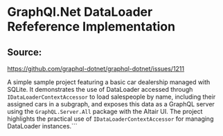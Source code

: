 ﻿# GraphQl.Net DataLoader Refeference Implementation

## Source:
https://github.com/graphql-dotnet/graphql-dotnet/issues/1211

A simple sample project featuring a basic car dealership managed with SQLite. It demonstrates the use of DataLoader accessed through `IDataLoaderContextAccessor` to load salespeople by name, including their assigned cars in a subgraph, and exposes this data as a GraphQL server using the `GraphQL.Server.All` package with the Altair UI. The project highlights the practical use of `IDataLoaderContextAccessor` for managing DataLoader instances.```
